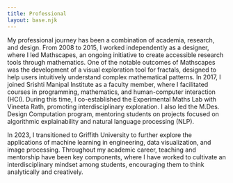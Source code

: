 ```yaml
---
title: Professional
layout: base.njk
---
```


My professional journey has been a combination of academia, research, and design. From 2008 to 2015, I worked independently as a designer, where I led Mathscapes, an ongoing initiative to create accessible research tools through mathematics. One of the notable outcomes of Mathscapes was the development of a visual exploration tool for fractals, designed to help users intuitively understand complex mathematical patterns. In 2017, I joined Srishti Manipal Institute as a faculty member, where I facilitated courses in programming, mathematics, and human-computer interaction (HCI). During this time, I co-established the Experimental Maths Lab with Vineeta Rath, promoting interdisciplinary exploration. I also led the M.Des. Design Computation program, mentoring students on projects focused on algorithmic explainability and natural language processing (NLP).

In 2023, I transitioned to Griffith University to further explore the applications of machine learning in engineering, data visualization, and image processing. Throughout my academic career, teaching and mentorship have been key components, where I have worked to cultivate an interdisciplinary mindset among students, encouraging them to think analytically and creatively.
